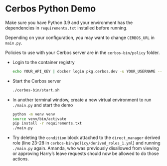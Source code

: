 # Cerbos Python Demo

Make sure you have Python 3.9 and your environment has the dependencies in `requirements.txt` installed before running.

Depending on your configuration, you may want to change `CERBOS_URL` in `main.py`.

Policies to use with your Cerbos server are in the `cerbos-bin/policy` folder.

* Login to the container registry  
    ```sh
    echo YOUR_API_KEY | docker login pkg.cerbos.dev -u YOUR_USERNAME --password-stdin
    ```
* Start the Cerbos server
    ```sh
    ./cerbos-bin/start.sh
    ```
* In another terminal window, create a new virtual environment to run `./main.py` and start the demo
    ```sh
    python -m venv venv
    source venv/bin/activate
    pip install -r requirements.txt
    ./main.py
    ```
* Try deleting the `condition` block attached to the `direct_manager` derived role (line 23-28 in `cerbos-bin/policy/derived_roles_1.yml`) and running `./main.py` again. Amanda, who was previously disallowed from viewing or approving Harry’s leave requests should now be allowed to do those actions. 


